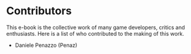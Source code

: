 Contributors
==============

This e-book is the collective work of many game developers, critics and enthusiasts. Here is a list of who contributed to the making of this work.

- Daniele Penazzo (Penaz)
